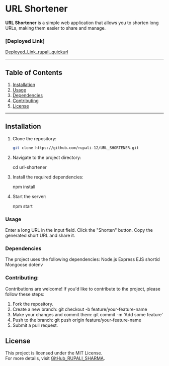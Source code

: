 # URL Shortener

**URL Shortener** is a simple web application that allows you to shorten long URLs, making them easier to share and manage.

### [Deployed Link]

[Deployed_Link_rupali_quickurl](https://url-shortener-1-z5w2.onrender.com)

---

## Table of Contents

1. [Installation](#installation)
2. [Usage](#usage)
3. [Dependencies](#dependencies)
4. [Contributing](#contributing)
5. [License](#license)

---

## Installation

1. Clone the repository:

   ```bash
   git clone https://github.com/rupali-12/URL_SHORTENER.git

   ```

2. Navigate to the project directory:

   cd url-shortener

3. Install the required dependencies:

   npm install

4. Start the server:

   npm start

### Usage

Enter a long URL in the input field.
Click the "Shorten" button.
Copy the generated short URL and share it.

### Dependencies

The project uses the following dependencies:
Node.js
Express
EJS
shortid
Mongoose
dotenv

### Contributing:

Contributions are welcome! If you'd like to contribute to the project, please follow these steps:

1. Fork the repository.
2. Create a new branch: git checkout -b feature/your-feature-name
3. Make your changes and commit them: git commit -m 'Add some feature'
4. Push to the branch: git push origin feature/your-feature-name
5. Submit a pull request.

## License

This project is licensed under the MIT License.  
For more details, visit [GitHub_RUPALI_SHARMA](https://github.com/rupali-12).
